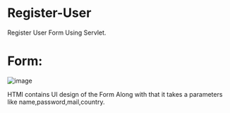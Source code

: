 # Register-User
Register User Form Using Servlet.

# Form:
![image](https://user-images.githubusercontent.com/86822587/138744000-4a758274-7114-4321-b470-aae76106cced.png)


HTMl contains UI design of the Form 
Along with that it takes a parameters like name,password,mail,country.

